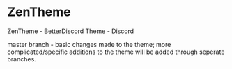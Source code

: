 # ZenTheme
ZenTheme - BetterDiscord Theme - Discord

master branch - basic changes made to the theme; more complicated/specific additions to the theme will be added through seperate branches.
